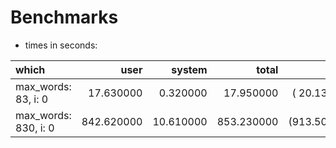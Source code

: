 # Benchmarks
* times in seconds:

| which | user | system | total | real
|:---|---:|---:|---:|---:
| max_words: 83, i: 0 | 17.630000 | 0.320000 | 17.950000 | ( 20.135278)
| max_words: 830, i: 0 | 842.620000 | 10.610000 | 853.230000 | (913.502988)
